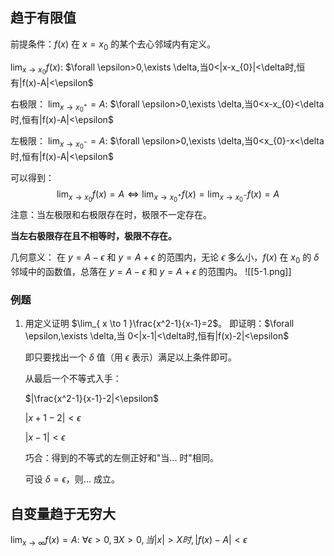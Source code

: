 ## 趋于有限值
前提条件：$f(x)$ 在 $x=x_{0}$ 的某个去心邻域内有定义。

$\lim_{ x \to x_{0} }f(x)$: $\forall \epsilon>0,\exists \delta,当0<|x-x_{0}|<\delta时,恒有|f(x)-A|<\epsilon$

右极限： $\lim_{ x \to x_{0}^+ }=A$: $\forall \epsilon>0,\exists \delta,当0<x-x_{0}<\delta时,恒有|f(x)-A|<\epsilon$

左极限： $\lim_{ x \to x_{0}^- }=A$: $\forall \epsilon>0,\exists \delta,当0<x_{0}-x<\delta时,恒有|f(x)-A|<\epsilon$

可以得到：
$$
\lim_{ x \to x_{0} } f(x)=A\Leftrightarrow \lim_{ x \to x_{0}^+ } f(x)=\lim_{ x \to x_{0}^- } f(x)=A
$$
注意：当左极限和右极限存在时，极限不一定存在。

**当左右极限存在且不相等时，极限不存在。**

几何意义：
	在 $y=A-\epsilon$ 和 $y=A+\epsilon$ 的范围内，无论 $\epsilon$ 多么小，$f(x)$ 在 $x_{0}$ 的 $\delta$ 邻域中的函数值，总落在 $y=A-\epsilon$ 和 $y=A+\epsilon$ 的范围内。
![[5-1.png]] 
### 例题
1. 用定义证明 $\lim_{ x \to 1 }\frac{x^2-1}{x-1}=2$。
	即证明：$\forall \epsilon,\exists \delta,当 0<|x-1|<\delta时,恒有|f(x)-2|<\epsilon$  
	
	即只要找出一个 $\delta$ 值（用 $\epsilon$ 表示）满足以上条件即可。
	
	从最后一个不等式入手：
	
	$|\frac{x^2-1}{x-1}-2|<\epsilon$
	
	$|x+1-2|<\epsilon$
	
	$|x-1|<\epsilon$
	
	巧合：得到的不等式的左侧正好和"当... 时"相同。
	
	可设 $\delta=\epsilon$，则... 成立。
## 自变量趋于无穷大
$\lim_{ x \to \infty }f(x)=A$: $\forall \epsilon>0,\exists X>0,当|x|>X时,|f(x)-A|<\epsilon$
